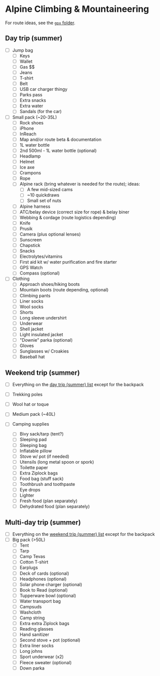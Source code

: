 # Alpine Climbing & Mountaineering

For route ideas, see the [`gpx` folder](../gpx/alpine-climbing).

## Day trip (summer)

- [ ] Jump bag
  - [ ] Keys
  - [ ] Wallet
  - [ ] Gas $$
  - [ ] Jeans
  - [ ] T-shirt
  - [ ] Belt
  - [ ] USB car charger thingy
  - [ ] Parks pass
  - [ ] Extra snacks
  - [ ] Extra water
  - [ ] Sandals (for the car)

- [ ] Small pack (~20-35L)
  - [ ] Rock shoes
  - [ ] iPhone
  - [ ] InReach
  - [ ] Map and/or route beta & documentation
  - [ ] 1L water bottle
  - [ ] 2nd 500ml - 1L water bottle (optional)
  - [ ] Headlamp
  - [ ] Helmet
  - [ ] Ice axe
  - [ ] Crampons
  - [ ] Rope
  - [ ] Alpine rack (bring whatever is needed for the route); ideas:
    - [ ] A few mid-sized cams
    - [ ] ~10 quickdraws
    - [ ] Small set of nuts
  - [ ] Alpine harness
  - [ ] ATC/belay device (correct size for rope) & belay biner
  - [ ] Webbing & cordage (route logistics depending)
  - [ ] Knife
  - [ ] Prusik
  - [ ] Camera (plus optional lenses)
  - [ ] Sunscreen
  - [ ] Chapstick
  - [ ] Snacks
  - [ ] Electrolytes/vitamins
  - [ ] First aid kit w/ water purification and fire starter
  - [ ] GPS Watch
  - [ ] Compass (optional)

- [ ] Clothing
  - [ ] Approach shoes/hiking boots
  - [ ] Mountain boots (route depending, optional)
  - [ ] Climbing pants
  - [ ] Liner socks
  - [ ] Wool socks
  - [ ] Shorts
  - [ ] Long sleeve undershirt
  - [ ] Underwear
  - [ ] Shell jacket
  - [ ] Light insulated jacket
  - [ ] "Downie" parka (optional)
  - [ ] Gloves
  - [ ] Sunglasses w/ Croakies
  - [ ] Baseball hat

## Weekend trip (summer)

- [ ] Everything on the [day trip (summer) list](#day-trip-summer) except for the backpack
- [ ] Trekking poles
- [ ] Wool hat or toque
- [ ] Medium pack (~40L)

- [ ] Camping supplies
  - [ ] Bivy sack/tarp (tent?)
  - [ ] Sleeping pad
  - [ ] Sleeping bag
  - [ ] Inflatable pillow
  - [ ] Stove w/ pot (if needed)
  - [ ] Utensils (long metal spoon or spork)
  - [ ] Toilette paper
  - [ ] Extra Ziplock bags
  - [ ] Food bag (stuff sack)
  - [ ] Toothbrush and toothpaste
  - [ ] Eye drops
  - [ ] Lighter
  - [ ] Fresh food (plan separately)
  - [ ] Dehydrated food (plan separately)

## Multi-day trip (summer)

- [ ] Everything on the [weekend trip (summer) list](#weekend-trip-summer) except for the backpack
- [ ] Big pack (>50L)
  - [ ] Tent
  - [ ] Tarp
  - [ ] Camp Tevas
  - [ ] Cotton T-shirt
  - [ ] Earplugs
  - [ ] Deck of cards (optional)
  - [ ] Headphones (optional)
  - [ ] Solar phone charger (optional)
  - [ ] Book to Read (optional)
  - [ ] Tupperware bowl (optional)
  - [ ] Water transport bag
  - [ ] Campsuds
  - [ ] Washcloth
  - [ ] Camp string
  - [ ] Extra extra Ziplock bags
  - [ ] Reading glasses
  - [ ] Hand sanitizer
  - [ ] Second stove + pot (optional)
  - [ ] Extra liner socks
  - [ ] Long johns
  - [ ] Sport underwear (x2)
  - [ ] Fleece sweater (optional)
  - [ ] Down parka
